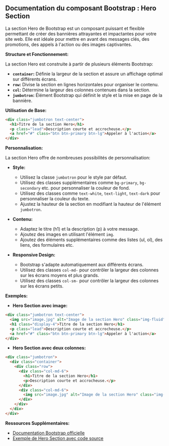 ##  Documentation du composant Bootstrap : Hero Section

La section Hero de Bootstrap est un composant puissant et flexible permettant de créer des bannières attrayantes et impactantes pour votre site web. Elle est idéale pour mettre en avant des messages clés, des promotions, des appels à l'action ou des images captivantes.

**Structure et Fonctionnement:**

La section Hero est construite à partir de plusieurs éléments Bootstrap:

* **`container`:**  Définie la largeur de la section et assure un affichage optimal sur différents écrans.
* **`row`:**  Divise la section en lignes horizontales pour organiser le contenu.
* **`col`:**  Détermine la largeur des colonnes contenues dans la section.
* **`jumbotron`:**  Élément Bootstrap qui définit le style et la mise en page de la bannière.

**Utilisation de Base:**

```html
<div class="jumbotron text-center">
  <h1>Titre de la section Hero</h1>
  <p class="lead">Description courte et accrocheuse.</p>
  <a href="#" class="btn btn-primary btn-lg">Appeler à l'action</a>
</div>
```

**Personnalisation:**

La section Hero offre de nombreuses possibilités de personnalisation:

* **Style:**

    *  Utilisez la classe `jumbotron` pour le style par défaut.
    *  Utilisez des classes supplémentaires comme `bg-primary`, `bg-secondary` etc. pour personnaliser la couleur de fond.
    *  Utilisez des classes comme `text-white`, `text-light`, `text-dark` pour personnaliser la couleur du texte.
    *  Ajustez la hauteur de la section en modifiant la hauteur de l'élément `jumbotron`.

* **Contenu:**

    *  Adaptez le titre (h1) et la description (p) à votre message.
    *  Ajoutez des images en utilisant l'élément `img`.
    *  Ajoutez des éléments supplémentaires comme des listes (ul, ol), des liens, des formulaires etc.

* **Responsive Design:**

    *  Bootstrap s'adapte automatiquement aux différents écrans.
    *  Utilisez des classes `col-md-` pour contrôler la largeur des colonnes sur les écrans moyens et plus grands.
    *  Utilisez des classes `col-sm-` pour contrôler la largeur des colonnes sur les écrans petits.

**Exemples:**

* **Hero Section avec image:**

```html
<div class="jumbotron text-center">
  <img src="image.jpg" alt="Image de la section Hero" class="img-fluid">
  <h1 class="display-4">Titre de la section Hero</h1>
  <p class="lead">Description courte et accrocheuse.</p>
  <a href="#" class="btn btn-primary btn-lg">Appeler à l'action</a>
</div>
```

* **Hero Section avec deux colonnes:**

```html
<div class="jumbotron">
  <div class="container">
    <div class="row">
      <div class="col-md-6">
        <h1>Titre de la section Hero</h1>
        <p>Description courte et accrocheuse.</p>
      </div>
      <div class="col-md-6">
        <img src="image.jpg" alt="Image de la section Hero" class="img-fluid">
      </div>
    </div>
  </div>
</div>
```



**Ressources Supplémentaires:**

* [Documentation Bootstrap officielle](https://getbootstrap.com/docs/4.5/components/jumbotron/)
* [Exemple de Hero Section avec code source](https://startbootstrap.com/themes/heroic-features)